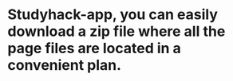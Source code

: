 # Studyhack-app, you can easily download a zip file where all the page files are located in a convenient plan.
